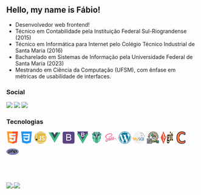 ## Hello, my name is Fábio!

- Desenvolvedor web frontend!
- Técnico em Contabilidade pela Instituição Federal Sul-Riograndense (2015)
- Técnico em Informática para Internet pelo Colégio Técnico Industrial de Santa Maria (2016)
- Bacharelado em Sistemas de Informação pela Universidade Federal de Santa Maria (2023)
- Mestrando em Ciência da Computação (UFSM), com ênfase em métricas de usabilidade de interfaces.

### Social
<a href="https://fabiojuniordev.netlify.app/" target="_blank"><img src="https://img.shields.io/badge/-Portfólio-8A2BE2?style=for-the-badge&logoColor=white" target="_blank"></a>
<a href="https://www.instagram.com/fabioo.junioor" target="_blank"><img src="https://img.shields.io/badge/-Instagram-%23E4405F?style=for-the-badge&logo=instagram&logoColor=white" target="_blank"></a>
<a href="https://www.linkedin.com/in/fabioo-junioor" target="_blank"><img src="https://img.shields.io/badge/-LinkedIn-%230077B5?style=for-the-badge&logo=linkedin&logoColor=white" target="_blank"></a>

<!-- ![](https://komarev.com/ghpvc/?username=fabioo-junioor) -->

### Tecnologias
<div style="display: flex; flex-wrap: wrap; gap: 5px;">
  <img src="https://raw.githubusercontent.com/fabioo-junioor/fabioo-junioor/main/tecnologias/html5.png" style="width:2rem;" />
  <img src="https://raw.githubusercontent.com/fabioo-junioor/fabioo-junioor/main/languages-tools/css-3.png" style="width:2rem;" />
  <img src="https://raw.githubusercontent.com/fabioo-junioor/fabioo-junioor/main/languages-tools/javascript.png" style="width:2rem;" />
  <img src="https://raw.githubusercontent.com/fabioo-junioor/fabioo-junioor/main/languages-tools/vue-js.png" style="width:2rem;" />
  <img src="https://raw.githubusercontent.com/fabioo-junioor/fabioo-junioor/main/languages-tools/bootstrap.png" style="width:2rem;" />
  <img src="https://raw.githubusercontent.com/fabioo-junioor/fabioo-junioor/main/languages-tools/bootstrap-vue.png" style="width:2rem;" />
  <img src="https://raw.githubusercontent.com/fabioo-junioor/fabioo-junioor/main/languages-tools/primevue.png" style="width:2rem;" />
  <img src="https://raw.githubusercontent.com/fabioo-junioor/fabioo-junioor/main/languages-tools/sass.png" style="width:2rem;" />
  <img src="https://raw.githubusercontent.com/fabioo-junioor/fabioo-junioor/main/languages-tools/wordpress.png" style="width:2rem;" />
  <img src="https://raw.githubusercontent.com/fabioo-junioor/fabioo-junioor/main/languages-tools/mysql.png" style="width:2rem;" />
  <img src="https://raw.githubusercontent.com/fabioo-junioor/fabioo-junioor/main/languages-tools/scrum.png" style="width:2rem;" />
  <img src="https://raw.githubusercontent.com/fabioo-junioor/fabioo-junioor/main/languages-tools/git.png" style="width:2rem;" />
  <img src="https://raw.githubusercontent.com/fabioo-junioor/fabioo-junioor/main/languages-tools/c.png" style="width:2rem;" />
  <img src="https://raw.githubusercontent.com/fabioo-junioor/fabioo-junioor/main/languages-tools/php.png" style="width:2rem;" />
</div>

<br><br>
 
<a href="https://github.com/anuraghazra/convoychat">
  <img height="180" align="center" src="https://github-readme-stats.vercel.app/api?username=fabioo-junioor&show_icons=true&theme=radical" />
</a>
<a href="https://github.com/anuraghazra/github-readme-stats">
  <img height="180" align="center" src="https://github-readme-stats.vercel.app/api/top-langs/?username=fabioo-junioor&layout=compact&theme=radical" />
</a>